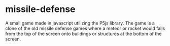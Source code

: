 # missile-defense
A small game made in javascript utilizing the P5js library. The game is a clone of the old missile defense games where a meteor or rocket would falls from the top of the screen onto buildings or structures at the bottom of the screen. 
